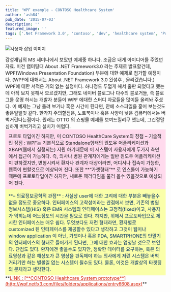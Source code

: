 ```yaml
---
title: 'WPF example - CONTOSO Healthcare System'
author: 'ash84'
pub_date: '2015-07-03'
description: ''
featured_image: ''
tags: ['.Net Framework 3.0', 'contoso', 'dev', 'healthcare system', 'Prototype', 'WPF']
---
```



![사용자 삽입 이미지](http://ash84.net/wp-content/uploads/1/gl138.png)

<span style="font-size: 11pt;">  
 강성재님의 MS 세미나에서 보았던 예제중 하나다. 조금은 내게 아이디어를 주었던 자료. </span>  
<span style="font-size: 11pt;">  
 이전 랩미팅때 About .NET Framework3.0 라는 주제로 발표할건데, WPF(Windows Presentation Foundation) 부분에 대한 예제로 첨가할 예정이다. </span>  
<span style="font-size: 11pt;">  
 (WPF에 대해서는 About .NET Framework 3.0 완성후 , 올리겠습니다.)</span>  
<span style="font-size: 11pt;">  
</span>  
<span style="font-size: 11pt;">WPF에 대한 서적은 거의 없는 실정이다. 하나정도 두껍게 해서 출판 되었다고 했는데 </span>  
<span style="font-size: 11pt;">  
 아직 보지 못해서 모르겠지만, 그래도 네이버 블로그나 다수의 블로거들, 즉 블로그를 운영</span>  
<span style="font-size: 11pt;">  
 하시는 개발자 분들이 WPF 에대한 스터디 자료들을 많이들 올려놔 주셨다. </span>  
<span style="font-size: 11pt;">  
</span>  
<span style="font-size: 11pt;">이 예제는 그냥 돌려 보거나 혹은 시간이 된다면, 안에 소스파일을 훑어 보는것도 좋은일일것</span>  
<span style="font-size: 11pt;">  
 같다. 한가지 주의할점은, 노트북이나 혹은 사양이 낮은 컴퓨터에서는 버벅거린다는점이다. </span>  
<span style="font-size: 11pt;">  
 원래는 OTTO 의 쇼핑몰 예제를 보여드릴려구 햇는데, 그건정말 심하게 버벅거리고 설치가 어렵다. </span>  
<span style="font-size: 11pt;">  
</span>  
<span style="font-size: 11pt;">  
</span>

<div style="PADDING-RIGHT: 10px; PADDING-LEFT: 10px; PADDING-BOTTOM: 10px; PADDING-TOP: 10px; BACKGROUND-COLOR: #ffdaed"><span style="font-size: 11pt;">프로토 타입이긴 하지만, 이 CONTOSO HealthCare System의 장점 </span>  
<span style="font-size: 11pt;">  
</span>  
<span style="font-size: 11pt;">– 기술적인 장점 : WPF는 기본적으로 Standalone형태의 윈도우 어플리케이션과 XBAP(웹에서 실행되는) 지원 하기때문에 이 시스템이 사용자에게 두가지 측면에서 접근이 가능하다. 즉, 의사나 병원 관계자에게는 일반 윈도우 어플리케이션이 편하겠지만, 변형시켜서 환자나 관계자 대상이라면, 어디서나 접속이 가능한, 웹쪽이 편할것으로 예상되어 진다. </span>  
<span style="font-size: 11pt;">  
</span>  
<span style="font-size: 11pt;">또한 </span>**<span style="font-size: 11pt;">“가젯형태”</span>**<span style="font-size: 11pt;"> 로 인스톨이 가능하기 때문에 프로토타입이긴 하지만, 새로운 패러다임을 불러 올수 있을것으로 예상되어 진다. </span>  
<span style="font-size: 11pt;">  
</span></div><span style="font-size: 11pt;"></span>

<div style="PADDING-RIGHT: 10px; PADDING-LEFT: 10px; PADDING-BOTTOM: 10px; PADDING-TOP: 10px; BACKGROUND-COLOR: #faffa9"><font color="#003366">**<span style="font-size: 11pt;">– 의료정보공학적 관점</span>**  
<span style="font-size: 11pt;">  
</span>  
<span style="font-size: 11pt;">: 사실상 user에 대한 고려에 대한 부분은 빼놓을수 없을 정도로 중요하다. 인터페이스의 고착성이라는 관점에서 보면, 기존의 병원정보시스템(HIS) 혹은 EMR 시스템의 인터페이스는 고정적(fixed)이고, 사용자가 익히는데 어느정도의 시간을 필요로 한다. </span>  
<span style="font-size: 11pt;">  
</span>  
<span style="font-size: 11pt;">하지만, 위에서 프로토타입으로 제시한 인터페이스는 매우 쉽다. 무엇보다도 저런 형태라면, </span>  
<span style="font-size: 11pt;">  
 환자별로 customized 된 인터페이스를 제공할수 있다고 생각하고 그것이 웹이나 window application 이 아닌, 가젯이나 혹은 PDA, SMARTPHONE의 단말기의 인터페이스의 형태로 들어가게 된다면, 그에 대한 효과는 엄청날 것으로 보인다. </span>  
<span style="font-size: 11pt;">  
</span>  
<span style="font-size: 11pt;">단점도 있다. 환자에겐 좋을수도 있지만, 정확한 데이터를 요구하는, 혹은 의료영상과 같은 </span>  
<span style="font-size: 11pt;">  
 해상도가 큰 영상을 판독해야 하는 의사에게 저런 시스템은 버벅거리기만 하는 별볼일 없는 시스템이 될수도 있다. 물론, 이것은 개발상의 타겟팅의 문제라고 생각한다. </span>  
<span style="font-size: 11pt;">  
</span></font></div><span style="font-size: 11pt;">  
</span>**<font color="#d41a01"><u><span style="font-size: 11pt;">LINK : </span>[**<font color="#d41a01"><u><span style="font-size: 11pt;">CONTOSO Healthcare System prototype</span></u></font>**](http://wpf.netfx3.com/files/folders/applications/entry6608.aspx)</u></font>**



